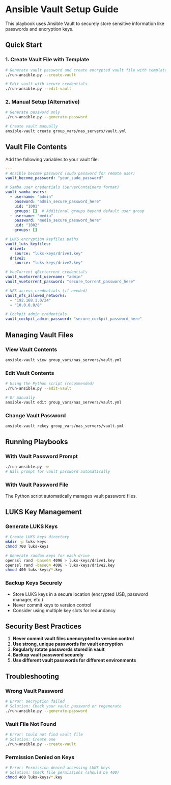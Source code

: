 # Ansible Vault Setup Guide

This playbook uses Ansible Vault to securely store sensitive information like passwords and encryption keys.

## Quick Start

### 1. Create Vault File with Template
```bash
# Generate vault password and create encrypted vault file with template
./run-ansible.py --create-vault

# Edit vault with secure credentials
./run-ansible.py --edit-vault
```

### 2. Manual Setup (Alternative)
```bash
# Generate password only
./run-ansible.py --generate-password

# Create vault manually
ansible-vault create group_vars/nas_servers/vault.yml
```

## Vault File Contents

Add the following variables to your vault file:

```yaml
---
# Ansible become password (sudo password for remote user)
vault_become_password: "your_sudo_password"

# Samba user credentials (ServerContainers format)
vault_samba_users:
  - username: "admin"
    password: "admin_secure_password_here"
    uid: "1001"
    groups: []  # Additional groups beyond default user group
  - username: "media"
    password: "media_secure_password_here"
    uid: "1002"
    groups: []

# LUKS encryption keyfiles paths
vault_luks_keyfiles:
  drive1:
    source: "luks-keys/drive1.key"
  drive2:
    source: "luks-keys/drive2.key"

# VueTorrent qBittorrent credentials
vault_vuetorrent_username: "admin"
vault_vuetorrent_password: "secure_torrent_password_here"

# NFS access credentials (if needed)
vault_nfs_allowed_networks:
  - "192.168.1.0/24"
  - "10.0.0.0/8"

# Cockpit admin credentials
vault_cockpit_admin_password: "secure_cockpit_password_here"
```

## Managing Vault Files

### View Vault Contents
```bash
ansible-vault view group_vars/nas_servers/vault.yml
```

### Edit Vault Contents
```bash
# Using the Python script (recommended)
./run-ansible.py --edit-vault

# Or manually
ansible-vault edit group_vars/nas_servers/vault.yml
```

### Change Vault Password
```bash
ansible-vault rekey group_vars/nas_servers/vault.yml
```

## Running Playbooks

### With Vault Password Prompt
```bash
./run-ansible.py -w
# Will prompt for vault password automatically
```

### With Vault Password File
The Python script automatically manages vault password files.

## LUKS Key Management

### Generate LUKS Keys
```bash
# Create LUKS keys directory
mkdir -p luks-keys
chmod 700 luks-keys

# Generate random keys for each drive
openssl rand -base64 4096 > luks-keys/drive1.key
openssl rand -base64 4096 > luks-keys/drive2.key
chmod 400 luks-keys/*.key
```

### Backup Keys Securely
- Store LUKS keys in a secure location (encrypted USB, password manager, etc.)
- Never commit keys to version control
- Consider using multiple key slots for redundancy

## Security Best Practices

1. **Never commit vault files unencrypted to version control**
2. **Use strong, unique passwords for vault encryption**
3. **Regularly rotate passwords stored in vault**
4. **Backup vault password securely**
5. **Use different vault passwords for different environments**

## Troubleshooting

### Wrong Vault Password
```bash
# Error: Decryption failed
# Solution: Check your vault password or regenerate
./run-ansible.py --generate-password
```

### Vault File Not Found
```bash
# Error: Could not find vault file
# Solution: Create one
./run-ansible.py --create-vault
```

### Permission Denied on Keys
```bash
# Error: Permission denied accessing LUKS keys
# Solution: Check file permissions (should be 400)
chmod 400 luks-keys/*.key
```
